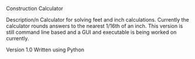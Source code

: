 Construction Calculator

Description/n
Calculator for solving feet and inch calculations. Currently the calculator rounds answers to the nearest 1/16th of an inch.
This version is still command line based and a GUI and executable is being worked on currently. 

Version 1.0
Written using Python
